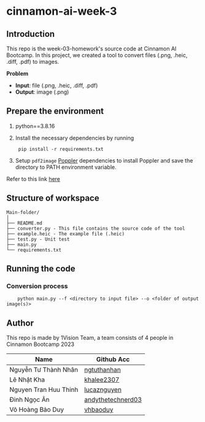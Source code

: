 # cinnamon-ai-week-3

## Introduction

This repo is the week-03-homework's source code at Cinnamon AI Bootcamp. In this project, we created a tool to convert files (.png, .heic, .diff, .pdf) to images.

**Problem**

  - **Input**: file (.png, .heic, .diff, .pdf)
  - **Output**: image (.png)

## Prepare the environment

1. python==3.8.16
2. Install the necessary dependencies by running

        pip install -r requirements.txt
   
2. Setup ```pdf2image``` [Poppler](https://pypi.org/project/pdf2image/) dependencies to install Poppler and save the directory to PATH environment variable.

Refer to this link [here](https://pypi.org/project/pdf2image/)

## Structure of workspace

```
Main-folder/
│
├── README.md
├── converter.py - This file contains the source code of the tool
├── example.heic - The example file (.heic)
├── test.py - Unit test
├── main.py
└── requirements.txt
```

## Running the code

### Conversion process

        python main.py --f <directory to input file> --o <folder of output image(s)>

## Author

This repo is made by 1Vision Team, a team consists of 4 people in Cinnamon Bootcamp 2023

| Name | Github Acc |
|-|-|
| Nguyễn Tư Thành Nhân | [ngtuthanhan](https://github.com/ngtuthanhan) |
| Lê Nhật Kha | [khalee2307](https://github.com/KhaLee2307) |
| Nguyen Tran Huu Thinh | [lucaznguyen](https://github.com/lucaznguyen) |
| Đinh Ngọc Ân | [andythetechnerd03](https://github.com/andythetechnerd03) |
| Võ Hoàng Bảo Duy | [vhbaoduy](https://github.com/vhbaoduy) |
